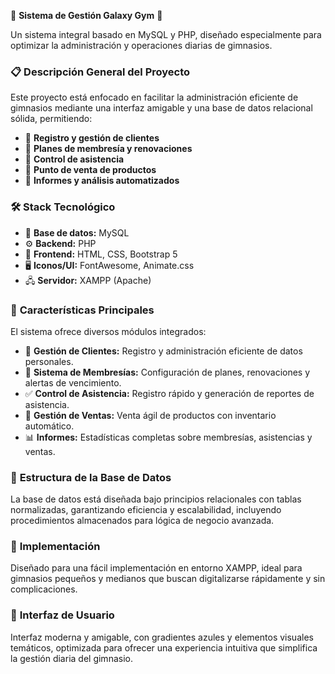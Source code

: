🌌 **Sistema de Gestión Galaxy Gym** 🌌

Un sistema integral basado en MySQL y PHP, diseñado especialmente para optimizar la administración y operaciones diarias de gimnasios.


### 📋 **Descripción General del Proyecto**
Este proyecto está enfocado en facilitar la administración eficiente de gimnasios mediante una interfaz amigable y una base de datos relacional sólida, permitiendo:
- 🔹 **Registro y gestión de clientes**
- 🔹 **Planes de membresía y renovaciones**
- 🔹 **Control de asistencia**
- 🔹 **Punto de venta de productos**
- 🔹 **Informes y análisis automatizados**

### 🛠️ **Stack Tecnológico**
- 💾 **Base de datos:** MySQL
- ⚙️ **Backend:** PHP
- 🎨 **Frontend:** HTML, CSS, Bootstrap 5
- 🖥️ **Iconos/UI:** FontAwesome, Animate.css
- 🖧 **Servidor:** XAMPP (Apache)


### 🌟 **Características Principales**
El sistema ofrece diversos módulos integrados:
- 👥 **Gestión de Clientes:** Registro y administración eficiente de datos personales.
- 📅 **Sistema de Membresías:** Configuración de planes, renovaciones y alertas de vencimiento.
- ✅ **Control de Asistencia:** Registro rápido y generación de reportes de asistencia.
- 🛒 **Gestión de Ventas:** Venta ágil de productos con inventario automático.
- 📊 **Informes:** Estadísticas completas sobre membresías, asistencias y ventas.


### 📂 **Estructura de la Base de Datos**
La base de datos está diseñada bajo principios relacionales con tablas normalizadas, garantizando eficiencia y escalabilidad, incluyendo procedimientos almacenados para lógica de negocio avanzada.

### 🚀 **Implementación**
Diseñado para una fácil implementación en entorno XAMPP, ideal para gimnasios pequeños y medianos que buscan digitalizarse rápidamente y sin complicaciones.

### 🎯 **Interfaz de Usuario**
Interfaz moderna y amigable, con gradientes azules y elementos visuales temáticos, optimizada para ofrecer una experiencia intuitiva que simplifica la gestión diaria del gimnasio.



